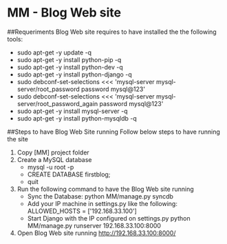 # MM - Blog Web site

##Requeriments
Blog Web site requires to have installed the the following tools:

* sudo apt-get -y update -q
* sudo apt-get -y install python-pip -q
* sudo apt-get -y install python-dev -q
* sudo apt-get -y install python-django -q
* sudo debconf-set-selections <<< 'mysql-server mysql-server/root_password password mysql@123'
* sudo debconf-set-selections <<< 'mysql-server mysql-server/root_password_again password mysql@123'
* sudo apt-get -y install mysql-server -q
* sudo apt-get -y install python-mysqldb -q

##Steps to have Blog Web Site running
Follow below steps to have running the site

1. Copy [MM] project folder
2. Create a MySQL database
	* mysql -u root -p 
	* CREATE DATABASE firstblog;
	* quit
3. Run the following command to have the Blog Web site running
	* Sync the Database:
		python MM/manage.py syncdb
	* Add your IP machine in settings.py like the following:
		ALLOWED_HOSTS = ['192.168.33.100']
	* Start Django with the IP configured on settings.py
		python MM/manage.py runserver 192.168.33.100:8000
4. Open Blog Web site running
	http://192.168.33.100:8000/